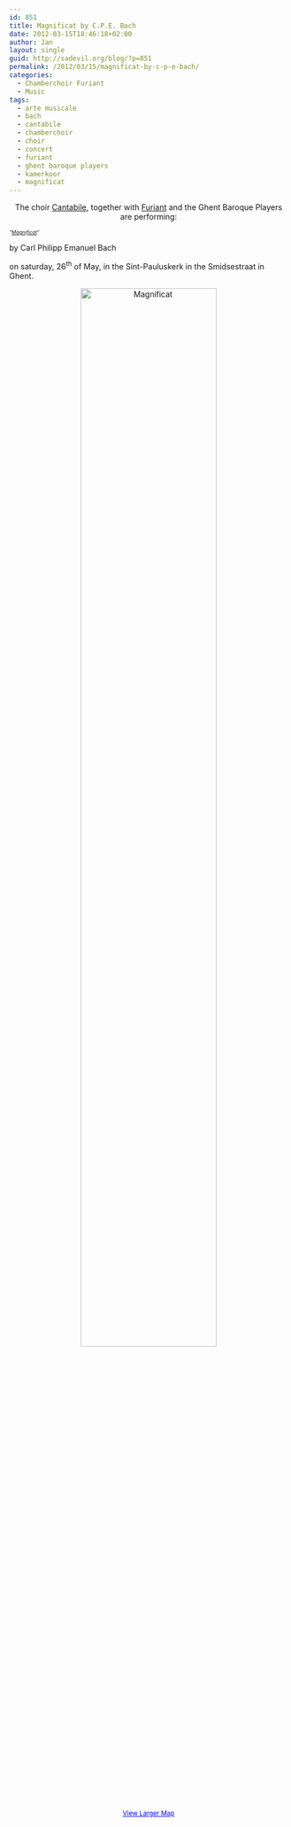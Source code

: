 ```yaml
---
id: 851
title: Magnificat by C.P.E. Bach
date: 2012-03-15T18:46:18+02:00
author: Jan
layout: single
guid: http://sadevil.org/blog/?p=851
permalink: /2012/03/15/magnificat-by-c-p-e-bach/
categories:
  - Chamberchoir Furiant
  - Music
tags:
  - arte musicale
  - bach
  - cantabile
  - chamberchoir
  - choir
  - concert
  - furiant
  - ghent baroque players
  - kamerkoor
  - magnificat
---
```

<center>
  The choir <a href="http://www.cantabile.be" target="_blank">Cantabile</a>, together with <a href="http://www.furiant.be" target="_blank">Furiant</a> and the Ghent Baroque Players are performing:
</center>

<span style="font-size: xx-small;"><i>&#8220;<a href="http://en.wikipedia.org/wiki/Magnificat" target="_blank">Magnificat</a>&#8220;</i></span>

by Carl Philipp Emanuel Bach

on saturday, 26<sup>th</sup> of May, in the Sint-Pauluskerk in the Smidsestraat in Ghent.

<center>
  <img src="https://kcore.org/wp-content/uploads/2012/03/magnificat.jpg" alt="Magnificat" width="70%" />
</center>

<center>
  <br /> <small><a style="color: #0000ff; text-align: left;" href="http://maps.google.be/maps?q=51.039228,3.713395&num=1&ie=UTF8&t=m&ll=51.039478,3.712606&spn=0.009445,0.018239&z=15&source=embed">View Larger Map</a></small>
</center>